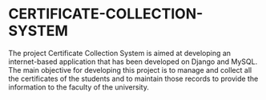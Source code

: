 # CERTIFICATE-COLLECTION-SYSTEM
The project Certificate Collection System is aimed at developing an internet-based application that has been developed on Django and MySQL. The main objective for developing this project is to manage and collect all the certificates of the students and to maintain those records to provide the information to the faculty of the university.

